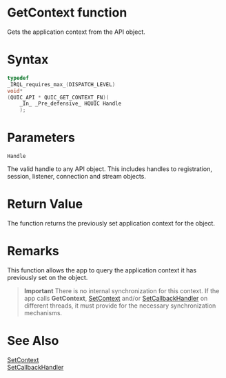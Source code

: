 GetContext function
======

Gets the application context from the API object.

# Syntax

```C
typedef
_IRQL_requires_max_(DISPATCH_LEVEL)
void*
(QUIC_API * QUIC_GET_CONTEXT_FN)(
    _In_ _Pre_defensive_ HQUIC Handle
    );
```

# Parameters

`Handle`

The valid handle to any API object. This includes handles to registration, session, listener, connection and stream objects.

# Return Value

The function returns the previously set application context for the object.

# Remarks

This function allows the app to query the application context it has previously set on the object.

> **Important** There is no internal synchronization for this context. If the app calls **GetContext**, [SetContext](SetContext.md) and/or [SetCallbackHandler](SetCallbackHandler.md) on different threads, it must provide for the necessary synchronization mechanisms.

# See Also

[SetContext](SetContext.md)<br>
[SetCallbackHandler](SetCallbackHandler.md)<br>
